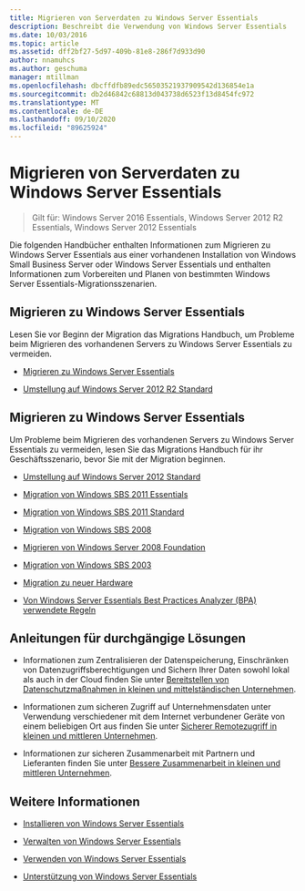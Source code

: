 ```yaml
---
title: Migrieren von Serverdaten zu Windows Server Essentials
description: Beschreibt die Verwendung von Windows Server Essentials
ms.date: 10/03/2016
ms.topic: article
ms.assetid: dff2bf27-5d97-409b-81e8-286f7d933d90
author: nnamuhcs
ms.author: geschuma
manager: mtillman
ms.openlocfilehash: dbcffdfb89edc56503521937909542d136854e1a
ms.sourcegitcommit: db2d46842c68813d043738d6523f13d8454fc972
ms.translationtype: MT
ms.contentlocale: de-DE
ms.lasthandoff: 09/10/2020
ms.locfileid: "89625924"
---
```

# <a name="migrate-server-data-to-windows-server-essentials"></a>Migrieren von Serverdaten zu Windows Server Essentials

>Gilt für: Windows Server 2016 Essentials, Windows Server 2012 R2 Essentials, Windows Server 2012 Essentials

Die folgenden Handbücher enthalten Informationen zum Migrieren zu Windows Server Essentials aus einer vorhandenen Installation von Windows Small Business Server oder Windows Server Essentials und enthalten Informationen zum Vorbereiten und Planen von bestimmten Windows Server Essentials-Migrationsszenarien.

## <a name="migrate-to-windows-server-essentials"></a>Migrieren zu Windows Server Essentials
 Lesen Sie vor Beginn der Migration das Migrations Handbuch, um Probleme beim Migrieren des vorhandenen Servers zu Windows Server Essentials zu vermeiden.


-   [Migrieren zu Windows Server Essentials](Migrate-from-Previous-Versions-to-Windows-Server-Essentials-or-Windows-Server-Essentials-Experience.md)

-   [Umstellung auf Windows Server 2012 R2 Standard](Transition-from-Windows-Server-2012-R2-Essentials-to-Windows-Server-2012-R2-Standard.md)


## <a name="migrate-to-windows-server-essentials"></a>Migrieren zu Windows Server Essentials
 Um Probleme beim Migrieren des vorhandenen Servers zu Windows Server Essentials zu vermeiden, lesen Sie das Migrations Handbuch für ihr Geschäftsszenario, bevor Sie mit der Migration beginnen.


-   [Umstellung auf Windows Server 2012 Standard](Transition-from-Windows-Server-2012-Essentials-to-Windows-Server-2012-Standard.md)

-   [Migration von Windows SBS 2011 Essentials](Migrate-Windows-Small-Business-Server-2011-Essentials-to-Windows-Server-Essentials.md)

-   [Migration von Windows SBS 2011 Standard](Migrate-Windows-Small-Business-Server-2011-Standard-to-Windows-Server-Essentials.md)

-   [Migration von Windows SBS 2008](Migrate-Windows-Small-Business-Server-2008-to-Windows-Server-Essentials.md)

-   [Migrieren von Windows Server 2008 Foundation](Migrate-Windows-Server-2008-Foundation-to-Windows-Server-Essentials.md)

-   [Migration von Windows SBS 2003](Migrate-Windows-Small-Business-Server-2003-to-Windows-Server-Essentials.md)

-   [Migration zu neuer Hardware](Migrate-Windows-Server-Essentials-to-New-Hardware.md)

-   [Von Windows Server Essentials Best Practices Analyzer (BPA) verwendete Regeln](Rules-used-by-the-Windows-Server-Essentials-Best-Practices-Analyzer--BPA--Tool.md)


## <a name="end-to-end-solution-guides"></a>Anleitungen für durchgängige Lösungen

-    Informationen zum Zentralisieren der Datenspeicherung, Einschränken von Datenzugriffsberechtigungen und Sichern Ihrer Daten sowohl lokal als auch in der Cloud finden Sie unter [Bereitstellen von Datenschutzmaßnahmen in kleinen und mittelständischen Unternehmen](/previous-versions/orphan-topics/ws.11/dn582043(v=ws.11)).

-    Informationen zum sicheren Zugriff auf Unternehmensdaten unter Verwendung verschiedener mit dem Internet verbundener Geräte von einem beliebigen Ort aus finden Sie unter [Sicherer Remotezugriff in kleinen und mittleren Unternehmen](/previous-versions/windows/it-pro/solutions-guidance/dn629457(v=ws.11)).

-    Informationen zur sicheren Zusammenarbeit mit Partnern und Lieferanten finden Sie unter [Bessere Zusammenarbeit in kleinen und mittleren Unternehmen](/previous-versions/windows/it-pro/solutions-guidance/dn747893(v=ws.11)).

## <a name="see-also"></a>Weitere Informationen

-   [Installieren von Windows Server Essentials](../install/Install-Windows-Server-Essentials.md)

-   [Verwalten von Windows Server Essentials](../manage/Manage-Windows-Server-Essentials.md)

-   [Verwenden von Windows Server Essentials](../use/Use-Windows-Server-Essentials.md)

-   [Unterstützung von Windows Server Essentials](../support/Support-Windows-Server-Essentials.md)